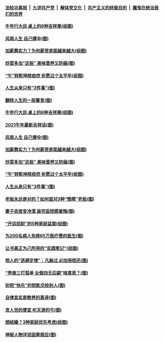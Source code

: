 

####  [法轮功真相](../../../../basic/blob/master/README.md?t=02122001) &nbsp;|&nbsp; [九评共产党](../../../../9ping.md/blob/master/README.md?t=02122001) &nbsp;|&nbsp; [解体党文化](../../../../jtdwh.md/blob/master/README.md?t=02122001)  &nbsp;|&nbsp; [共产主义的终极目的](../../../../gczydzjmd.md/blob/master/README.md?t=02122001) &nbsp;|&nbsp; [魔鬼在统治我们的世界](../../../../mgztzwmdsj.md/blob/master/README.md?t=02122001) 

#### [牛年行大运 桌上的6种吉祥果(组图)](../pages/p8/962242.md?t=02122001) 

#### [风雨人生 自己撑伞(图)](../pages/p8/962172.md?t=02122001) 

#### [加薪靠实力？为何薪资差距越来越大(组图)](../pages/p8/962200.md?t=02122001) 

#### [炒菜多加“这些” 美味营养又防癌(图)](../pages/p8/961648.md?t=02122001) 

#### [“牛”转乾坤除疫疠 祈愿过个太平年(组图)](../pages/p8/959437.md?t=02122001) 

#### [人生从来只有“3件事”(图)](../pages/p8/962007.md?t=02122001) 

#### [翻转人生的一段誓言(图)](../pages/p8/962285.md?t=02122001) 

#### [牛年行大运 桌上的6种吉祥果(组图)](../pages/p8/962242.md?t=02122001) 

#### [2021牛年最新吉祥话(图)](../pages/p8/962193.md?t=02122001) 

#### [风雨人生 自己撑伞(图)](../pages/p8/962172.md?t=02122001) 

#### [加薪靠实力？为何薪资差距越来越大(组图)](../pages/p8/962200.md?t=02122001) 

#### [炒菜多加“这些” 美味营养又防癌(图)](../pages/p8/961648.md?t=02122001) 

#### [“牛”转乾坤除疫疠 祈愿过个太平年(组图)](../pages/p8/959437.md?t=02122001) 

#### [人生从来只有“3件事”(图)](../pages/p8/962007.md?t=02122001) 

#### [老板永远是对的？如何面对3种“情障”老板(图)](../pages/p8/962077.md?t=02122001) 

#### [妻子态度变冷漠 装完监控感羞愧(图)](../pages/p8/962046.md?t=02122001) 

#### [“开运招财”的5种家庭盆栽(组图)](../pages/p8/961645.md?t=02122001) 

#### [为200名病人免除65万医疗费的医生(图)](../pages/p8/961479.md?t=02122001) 

#### [让书真正为己所用的“实践笔记”(组图)](../pages/p8/961544.md?t=02122001) 

#### [惊人的“逃避定律”：凡躲过 必加倍偿还(图)](../pages/p8/961953.md?t=02122001) 

#### [“男做三打孤单 女做四无后嗣”啥意思？(图)](../pages/p8/961918.md?t=02122001) 

#### [别把“快乐”的钥匙交给别人(图)](../pages/p8/961472.md?t=02122001) 

#### [自律其实是教养的真谛(图)](../pages/p8/961848.md?t=02122001) 

#### [贪人世的便宜 吃天道的亏(图)](../pages/p8/961840.md?t=02122001) 

#### [想结婚？3种家庭优先考虑(组图)](../pages/p8/961826.md?t=02122001) 

#### [神秘人物详说因果报应(图)](../pages/p8/961469.md?t=02122001) 

